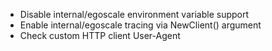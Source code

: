 * Disable internal/egoscale environment variable support
* Enable internal/egoscale tracing via NewClient() argument
* Check custom HTTP client User-Agent